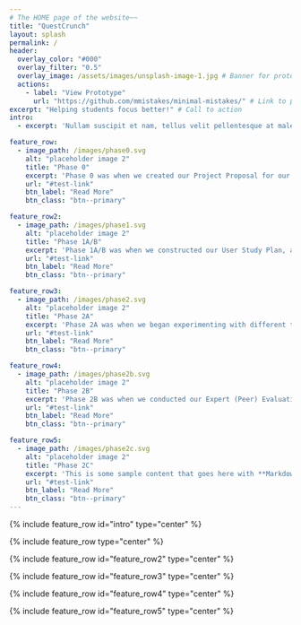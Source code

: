 ```yaml
---
# The HOME page of the website~~
title: "QuestCrunch"
layout: splash
permalink: /
header:
  overlay_color: "#000"
  overlay_filter: "0.5"
  overlay_image: /assets/images/unsplash-image-1.jpg # Banner for prototype here
  actions:
    - label: "View Prototype"
      url: "https://github.com/mmistakes/minimal-mistakes/" # Link to prototype here
excerpt: "Helping students focus better!" # Call to action
intro: 
  - excerpt: 'Nullam suscipit et nam, tellus velit pellentesque at malesuada, enim eaque. Quis nulla, netus tempor in diam gravida tincidunt, *proin faucibus* voluptate felis id sollicitudin. Centered with `type="center"`'

feature_row:
  - image_path: /images/phase0.svg
    alt: "placeholder image 2"
    title: "Phase 0"
    excerpt: 'Phase 0 was when we created our Project Proposal for our initial conceptualization of the application.'
    url: "#test-link"
    btn_label: "Read More"
    btn_class: "btn--primary"

feature_row2:
  - image_path: /images/phase1.svg
    alt: "placeholder image 2"
    title: "Phase 1A/B"
    excerpt: 'Phase 1A/B was when we constructed our User Study Plan, and conducted our User Study on our target users.'
    url: "#test-link"
    btn_label: "Read More"
    btn_class: "btn--primary"

feature_row3:
  - image_path: /images/phase2.svg
    alt: "placeholder image 2"
    title: "Phase 2A"
    excerpt: 'Phase 2A was when we began experimenting with different types of user interface styles and prototypes to consider for our final prototype'
    url: "#test-link"
    btn_label: "Read More"
    btn_class: "btn--primary"

feature_row4:
  - image_path: /images/phase2b.svg
    alt: "placeholder image 2"
    title: "Phase 2B"
    excerpt: 'Phase 2B was when we conducted our Expert (Peer) Evaluation, to get a feeling of the '
    url: "#test-link"
    btn_label: "Read More"
    btn_class: "btn--primary"

feature_row5:
  - image_path: /images/phase2c.svg
    alt: "placeholder image 2"
    title: "Phase 2C"
    excerpt: 'This is some sample content that goes here with **Markdown** formatting. Centered with `type="center"`'
    url: "#test-link"
    btn_label: "Read More"
    btn_class: "btn--primary"
---
```


{% include feature_row id="intro" type="center" %}

{% include feature_row type="center" %}

{% include feature_row id="feature_row2" type="center" %}

{% include feature_row id="feature_row3" type="center" %}

{% include feature_row id="feature_row4" type="center" %}

{% include feature_row id="feature_row5" type="center" %}
